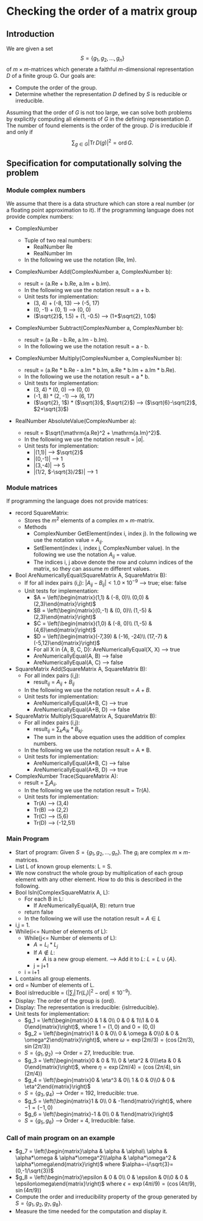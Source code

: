 # Checking the order of a matrix group

## Introduction

We are given a set
$$S=\{g_1, g_2,\ldots,g_n\}$$
of $m\times m$-matrices which generate a faithful $m$-dimensional representation $D$ of a finite group G. Our goals are:

* Compute the order of the group.
* Determine whether the representation $D$ defined by $S$ is reducible or irreducible.

Assuming that the order of $G$ is not too large, we can solve both problems by explicitly computing all elements of $G$ in the defining representation $D$. The number of found elements is the order of the group. $D$ is irreducible if and only if
$$\sum_{g\in G}|\mathrm{Tr}\,D(g)|^2=\mathrm{ord}\,G.$$

## Specification for computationally solving the problem

### Module complex numbers
We assume that there is a data structure which can store a real number (or a floating point approximation to it). If the programming language does not provide complex numbers:

* ComplexNumber
    + Tuple of two real numbers:
        - RealNumber Re
        - RealNumber Im
    + In the following we use the notation (Re, Im).

* ComplexNumber Add(ComplexNumber a, ComplexNumber b):
    + result = (a.Re + b.Re, a.Im + b.Im).
    + In the following we use the notation result = a + b.
    + Unit tests for implementation:
        - (3, 4) + (-8, 13) --> (-5, 17)
        - (0, -1) + (0, 1) --> (0, 0)
        - ($\sqrt{2}$, 1.5) + (1, -0.5) --> (1+$\sqrt{2}, 1.0$)
* ComplexNumber Subtract(ComplexNumber a, ComplexNumber b):
    + result = (a.Re - b.Re, a.Im - b.Im).
    + In the following we use the notation result = a - b.
* ComplexNumber Multiply(ComplexNumber a, ComplexNumber b):
    + result = (a.Re * b.Re - a.Im * b.Im, a.Re * b.Im + a.Im * b.Re).
    + In the following we use the notation result = a * b.
    + Unit tests for implementation:
        - (3, 4) * (0, 0) --> (0, 0)
        - (-1, 8) * (2, -1) --> (6, 17)
        - ($\sqrt{2}, 1$) * ($\sqrt{3}$, $\sqrt{2}$) --> ($\sqrt{6}-\sqrt{2}$, $2+\sqrt{3}$)
* RealNumber AbsoluteValue(ComplexNumber a):
    + result = $\sqrt{\mathrm{a.Re}^2 + \mathrm{a.Im}^2}$.
    + In the following we use the notation result = $|a|$.
    + Unit tests for implementation:
        - |(1,1)| --> $\sqrt{2}$
        - |(0,-1)| --> 1
        - |(3,-4)| --> 5
        - |(1/2, $-\sqrt{3}/2$)| --> 1 

### Module matrices
If programming the language does not provide matrices:

* record SquareMatrix:
    + Stores the $m^2$ elements of a complex $m\times m$-matrix.
    + Methods
        - ComplexNumber GetElement(index i, index j). In the following we use the notation value = $A_{ij}$.
        - SetElement(index i, index j, ComplexNumber value). In the following we use the notation $A_{ij}$ = value.
        - The indices i, j above denote the row and column indices of the matrix, so they can assume $m$ different values.
* Bool AreNumericallyEqual(SquareMatrix A, SquareMatrix B):
    + If for all index pairs (i,j): $|A_{ij}-B_{ij}| < 1.0\times 10^{-9}$ --> true; else: false
    + Unit tests for implementation:
        - $A = \left(\begin{matrix}(1,1) & (-8, 0)\\ (0,0) & (2,3)\end{matrix}\right)$
        - $B = \left(\begin{matrix}(0,-1) & (0, 0)\\ (1,-5) & (2,3)\end{matrix}\right)$
        - $C = \left(\begin{matrix}(1,0) & (-8, 0)\\ (1,-5) & (4,6)\end{matrix}\right)$
        - $D = \left(\begin{matrix}(-7,39) & (-16, -24)\\ (17,-7) & (-5,12)\end{matrix}\right)$
        - For all X in {A, B, C, D}: AreNumericallyEqual(X, X) --> true
        - AreNumericallyEqual(A, B) --> false
        - AreNumericallyEqual(A, C) --> false
* SquareMatrix Add(SquareMatrix A, SquareMatrix B):
    + For all index pairs (i,j):
        - $\text{result}_{ij}$ = $A_{ij}$ + $B_{ij}$
    + In the following we use the notation result = $A + B$.
    + Unit tests for implementation:
        - AreNumericallyEqual(A+B, C) --> true
        - AreNumericallyEqual(A+B, D) --> false
* SquareMatrix Multiply(SquareMatrix A, SquareMatrix B):
    + For all index pairs (i,j):
        - $\mathrm{result}_{ij}$ = $\sum_{k} A_{ik}*B_{kj}$.
        - The sum in the above equation uses the addition of complex numbers.
    + In the following we use the notation result = A * B.
    + Unit tests for implementation:
        - AreNumericallyEqual(A*B, C) --> false
        - AreNumericallyEqual(A*B, D) --> true
* ComplexNumber Trace(SquareMatrix A):
    + result = $\sum_{i} A_{ii}$.
    + In the following we use the notation result = Tr(A).
    + Unit tests for implementation:
        - Tr(A) --> (3,4)
        - Tr(B) --> (2,2)
        - Tr(C) --> (5,6)
        - Tr(D) --> (-12,51)

### Main Program

* Start of program: Given $S=\{g_1, g_2,\ldots,g_n\}$. The $g_i$ are complex $m\times m$-matrices.
* List L of known group elements: L = S.
* We now construct the whole group by multiplication of each group element with any other element. How to do this is described in the following.
* Bool IsIn(ComplexSquareMatrix A, L):
    + For each B in L:
        - If AreNumericallyEqual(A, B): return true
    + return false
    + In the following we will use the notation result = $A\in L$
* i,j = 1.
* While(i<= Number of elements of L):
    + While(j<= Number of elements of L):
        + $A = L_i * L_j$
        + If $A\not\in L$:
            - $A$ is a new group element. --> Add it to $L$: $L = L \cup \{A\}$.
        + j = j+1
    + i = i+1
* L contains all group elements.
* ord = Number of elements of L.
* Bool isIrreducible = ($|\sum_i |Tr(L_i)|^2 - \mathrm{ord}| \leq 10^{-9}$).
* Display: The order of the group is {ord}.
* Display: The representation is irreducible: {isIrreducible}.
* Unit tests for implementation:
    + $g_1 = \left(\begin{matrix}0 & 1 & 0\\ 0 & 0 & 1\\1 & 0 & 0\end{matrix}\right)$, where $1 = (1,0)$ and $0 = (0,0)$
    + $g_2 = \left(\begin{matrix}1 & 0 & 0\\ 0 & \omega & 0\\0 & 0 & \omega^2\end{matrix}\right)$, where $\omega = \exp(2\pi i/3) = (\cos(2\pi/3), \sin(2\pi/3))$
    + $S = \{g_1, g_2\}$ --> Order = 27, Irreducible: true.
    + $g_3 = \left(\begin{matrix}0 & 0 & 1\\ 0 & \eta^2 & 0\\\eta & 0 & 0\end{matrix}\right)$, where $\eta = \exp(2\pi i/4) = (\cos(2\pi/4), \sin(2\pi/4))$
    + $g_4 = \left(\begin{matrix}0 & \eta^3 & 0\\ 1 & 0 & 0\\0 & 0 & \eta^2\end{matrix}\right)$
    + $S = \{g_3, g_4\}$ --> Order = 192, Irreducible: true.
    + $g_5 = \left(\begin{matrix}1 & 0\\ 0 & -1\end{matrix}\right)$, where $-1 = (-1,0)$
    + $g_6 = \left(\begin{matrix}-1 & 0\\ 0 & 1\end{matrix}\right)$
    + $S = \{g_5, g_6\}$ --> Order = 4, Irreducible: false.

### Call of main program on an example

* $g_7 = \left(\begin{matrix}\alpha & \alpha & \alpha\\ \alpha & \alpha*\omega & \alpha*\omega^2\\\alpha & \alpha*\omega^2 & \alpha*\omega\end{matrix}\right)$ where $\alpha=-i/\sqrt{3}=(0,-1/\sqrt{3})$
* $g_8 = \left(\begin{matrix}\epsilon & 0 & 0\\ 0 & \epsilon & 0\\0 & 0 & \epsilon\omega\end{matrix}\right)$ where $\epsilon = \exp(4\pi i/9) = (\cos(4\pi/9), \sin(4\pi/9))$
* Compute the order and irreducibility property of the group generated by $S=\{g_1, g_2, g_7, g_8\}$.
* Measure the time needed for the computation and display it.